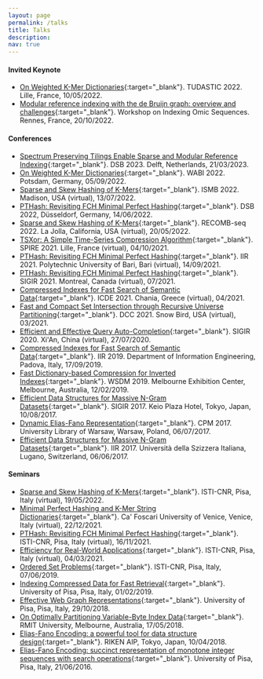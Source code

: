 ```yaml
---
layout: page
permalink: /talks
title: Talks
description:
nav: true
---
```


#### **Invited Keynote**

- [On Weighted K-Mer Dictionaries](assets/pdf/slides/TUDASTIC2022.pdf){:target="\_blank"}. TUDASTIC 2022. Lille, France, 10/05/2022.
- [Modular reference indexing with the de Bruijn graph: overview and challenges](assets/pdf/slides/ref-indexing-2022.pdf){:target="\_blank"}. Workshop on Indexing Omic Sequences. Rennes, France, 20/10/2022.

#### **Conferences**

- [Spectrum Preserving Tilings Enable Sparse and Modular Reference Indexing](assets/pdf/slides/DSB2023.pdf){:target="\_blank"}. DSB 2023. Delft, Netherlands, 21/03/2023.
- [On Weighted K-Mer Dictionaries](assets/pdf/slides/WABI2022.pdf){:target="\_blank"}. WABI 2022. Potsdam, Germany, 05/09/2022.
- [Sparse and Skew Hashing of K-Mers](assets/pdf/slides/ISMB2022.pdf){:target="\_blank"}. ISMB 2022. Madison, USA (virtual), 13/07/2022.
- [PTHash: Revisiting FCH Minimal Perfect Hashing](assets/pdf/slides/DSB2022.pdf){:target="\_blank"}. DSB 2022, Düsseldorf, Germany, 14/06/2022.
- [Sparse and Skew Hashing of K-Mers](assets/pdf/slides/RECOMB-seq-2022.pdf){:target="\_blank"}. RECOMB-seq 2022. La Jolla, California, USA (virtual), 20/05/2022.
- [TSXor: A Simple Time-Series Compression Algorithm](assets/pdf/slides/SPIRE2021.pdf){:target="\_blank"}. SPIRE 2021. Lille, France (virtual), 04/10/2021.
- [PTHash: Revisiting FCH Minimal Perfect Hashing](assets/pdf/slides/SIGIR2021.pdf){:target="\_blank"}. IIR 2021. Polytechnic University of Bari, Bari (virtual), 14/09/2021.
- [PTHash: Revisiting FCH Minimal Perfect Hashing](assets/pdf/slides/SIGIR2021.pdf){:target="\_blank"}. SIGIR 2021. Montreal, Canada (virtual), 07/2021.
- [Compressed Indexes for Fast Search of Semantic Data](assets/pdf/slides/ICDE2021.pdf){:target="\_blank"}. ICDE 2021. Chania, Greece (virtual), 04/2021.
- [Fast and Compact Set Intersection through Recursive Universe Partitioning](assets/pdf/slides/DCC2021.pdf){:target="\_blank"}. DCC 2021. Snow Bird, USA (virtual), 03/2021.
- [Efficient and Effective Query Auto-Completion](assets/pdf/slides/SIGIR2020.pdf){:target="\_blank"}. SIGIR 2020. Xi'An, China (virtual), 27/07/2020.
- [Compressed Indexes for Fast Search of Semantic Data](assets/pdf/slides/IIR2019.pdf){:target="\_blank"}. IIR 2019. Department of Information Engineering, Padova, Italy, 17/09/2019.
- [Fast Dictionary-based Compression for Inverted Indexes](assets/pdf/slides/WSDM2019.pdf){:target="\_blank"}. WSDM 2019. Melbourne Exhibition Center, Melbourne, Australia, 12/02/2019.
- [Efficient Data Structures for Massive N-Gram Datasets](assets/pdf/slides/SIGIR2017.pdf){:target="\_blank"}. SIGIR 2017. Keio Plaza Hotel, Tokyo, Japan, 10/08/2017.
- [Dynamic Elias-Fano Representation](assets/pdf/slides/CPM2017.pdf){:target="\_blank"}. CPM 2017. University Library of Warsaw, Warsaw, Poland, 06/07/2017.
- [Efficient Data Structures for Massive N-Gram Datasets](assets/pdf/slides/SIGIR2017.pdf){:target="\_blank"}. IIR 2017. Università della Szizzera Italiana, Lugano, Switzerland, 06/06/2017.

#### **Seminars**

- [Sparse and Skew Hashing of K-Mers](assets/pdf/slides/YRA2021.pdf){:target="\_blank"}. ISTI-CNR, Pisa, Italy (virtual), 19/05/2022.
- [Minimal Perfect Hashing and K-Mer String Dictionaries](assets/pdf/slides/mphf-kmers-unive.pdf){:target="\_blank"}. Ca' Foscari University of Venice, Venice, Italy (virtual), 22/12/2021.
- [PTHash: Revisiting FCH Minimal Perfect Hashing](assets/pdf/slides/SIGIR2021.pdf){:target="\_blank"}. ISTI-CNR, Pisa, Italy (virtual), 16/11/2021.
- [Efficiency for Real-World Applications](assets/pdf/slides/YRA2020.pdf){:target="\_blank"}. ISTI-CNR, Pisa, Italy (virtual), 04/03/2021.
- [Ordered Set Problems](assets/pdf/slides/ordered-set-problems.pdf){:target="\_blank"}. ISTI-CNR, Pisa, Italy, 07/06/2019.
- [Indexing Compressed Data for Fast Retrieval](assets/pdf/slides/PhD-event.pdf){:target="\_blank"}. University of Pisa, Pisa, Italy, 01/02/2019.
- [Effective Web Graph Representations](assets/pdf/slides/webgraphs-compression.pdf){:target="\_blank"}. University of Pisa, Pisa, Italy, 29/10/2018.
- [On Optimally Partitioning Variable-Byte Index Data](assets/pdf/slides/TKDE2020.pdf){:target="\_blank"}. RMIT University, Melbourne, Australia, 17/05/2018.
- [Elias-Fano Encoding: a powerful tool for data structure design](assets/pdf/slides/elias-fano-2.pdf){:target="\_blank"}.  RIKEN AIP, Tokyo, Japan, 10/04/2018.
- [Elias-Fano Encoding: succinct representation of monotone integer sequences with search operations](assets/pdf/slides/elias-fano.pdf){:target="\_blank"}. University of Pisa, Pisa, Italy, 21/06/2016.
